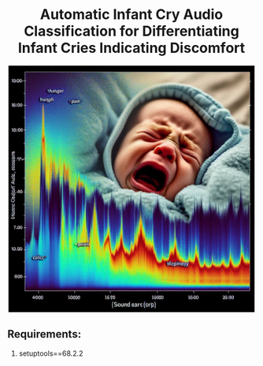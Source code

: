 # <div align="center">Automatic Infant Cry Audio Classification for Differentiating Infant Cries Indicating Discomfort</div>

<div align="center">
  <img src="README_images_sources/Baby_Crying.jpeg" alt="Designer" width="500"/>
</div>

## Requirements:
1. setuptools==68.2.2